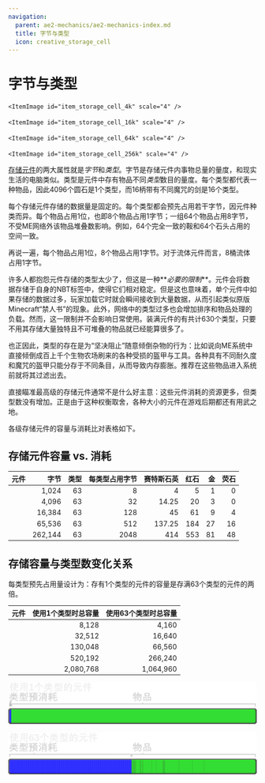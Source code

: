 ```yaml
---
navigation:
  parent: ae2-mechanics/ae2-mechanics-index.md
  title: 字节与类型
  icon: creative_storage_cell
---
```


# 字节与类型

<Row>
    <ItemImage id="item_storage_cell_1k" scale="4" />

    <ItemImage id="item_storage_cell_4k" scale="4" />

    <ItemImage id="item_storage_cell_16k" scale="4" />

    <ItemImage id="item_storage_cell_64k" scale="4" />

    <ItemImage id="item_storage_cell_256k" scale="4" />
  </Row>

[存储元件](../items-blocks-machines/storage_cells.md)的两大属性就是*字节*和*类型*。字节是存储元件内事物总量的量度，和现实生活的电脑类似。类型是元件中存有物品不同*类型*数目的量度。每个类型都代表一种物品，因此4096个圆石是1个类型，而16柄带有不同魔咒的剑是16个类型。

每个存储元件存储的数据量是固定的。每个类型都会预先占用若干字节，因元件种类而异。每个物品占用1位，也即8个物品占用1字节；一组64个物品占用8字节，不受ME网络外该物品堆叠数影响。例如，64个完全一致的鞍和64个石头占用的空间一致。

再说一遍，每个物品占用1位，8个物品占用1字节。对于流体元件而言，8桶流体占用1字节。

许多人都抱怨元件存储的类型太少了，但这是一种**_必要的限制_**。元件会将数据存储于自身的NBT标签中，使得它们相对稳定。但是这也意味着，单个元件中如果存储的数据过多，玩家加载它时就会瞬间接收到大量数据，从而引起类似原版Minecraft“禁人书”的现象。此外，网络中的类型过多也会增加排序和物品处理的负载。然而，这一限制并不会影响日常使用。装满元件的<ItemLink id="drive" />有共计630个类型，只要不用其存储大量独特且不可堆叠的物品就已经能算很多了。

也正因此，类型的存在是为“坚决阻止”随意倾倒杂物的行为：比如说向ME系统中直接倾倒成百上千个生物农场刷来的各种受损的盔甲与工具。各种具有不同耐久度和魔咒的盔甲只能分存于不同条目，从而导致内存膨胀。推荐在这些物品进入系统前就将其过滤出去。

直接瞄准最高级的存储元件通常不是什么好主意：这些元件消耗的资源更多，但类型数没有增加。正是由于这种权衡取舍，各种大小的元件在游戏后期都还有用武之地。

各级存储元件的容量与消耗比对表格如下。

## 存储元件容量 vs. 消耗

| 元件                                     |    字节 | 类型 | 每类型占用字节 | 赛特斯石英 | 红石 |   金 | 荧石 |
| ---------------------------------------- | ------: | ---: | -------------: | ---------: | ---: | ---: | ---: |
| <ItemLink id="item_storage_cell_1k" />   |   1,024 |   63 |              8 |          4 |    5 |    1 |    0 |
| <ItemLink id="item_storage_cell_4k" />   |   4,096 |   63 |             32 |      14.25 |   20 |    3 |    0 |
| <ItemLink id="item_storage_cell_16k" />  |  16,384 |   63 |            128 |         45 |   61 |    9 |    4 |
| <ItemLink id="item_storage_cell_64k" />  |  65,536 |   63 |            512 |     137.25 |  184 |   27 |   16 |
| <ItemLink id="item_storage_cell_256k" /> | 262,144 |   63 |           2048 |        414 |  553 |   81 |   48 |

## 存储容量与类型数变化关系

每类型预先占用量设计为：存有1个类型的元件的容量是存满63个类型的元件的两倍。

| 元件                                     | 使用1个类型时总容量 | 使用63个类型时总容量 |
| ---------------------------------------- | ------------------: | -------------------: |
| <ItemLink id="item_storage_cell_1k" />   |               8,128 |                4,160 |
| <ItemLink id="item_storage_cell_4k" />   |              32,512 |               16,640 |
| <ItemLink id="item_storage_cell_16k" />  |             130,048 |               66,560 |
| <ItemLink id="item_storage_cell_64k" />  |             520,192 |              266,240 |
| <ItemLink id="item_storage_cell_256k" /> |           2,080,768 |            1,064,960 |

![使用1个类型的元件](../assets/diagrams/1_type_cell.png)

![使用63个类型的元件](../assets/diagrams/63_type_cell.png)

